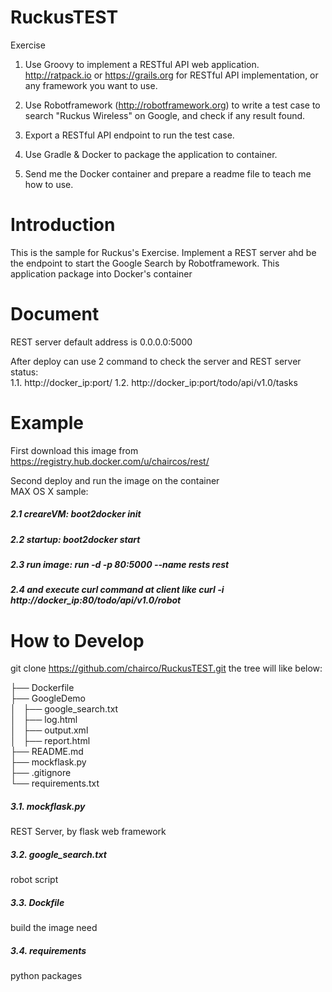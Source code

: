 # RuckusTEST

Exercise
1. Use Groovy to implement a RESTful API web application.
http://ratpack.io or https://grails.org for RESTful API implementation, or any framework you want to use.

2. Use Robotframework (http://robotframework.org) to write a test case to search "Ruckus Wireless" on Google, and check if any result found.

3. Export a RESTful API endpoint to run the test case.

4. Use Gradle & Docker to package the application to container.

5. Send me the Docker container and prepare a readme file to teach me how to use.

# Introduction
This is the sample for Ruckus's Exercise.
Implement a REST server ahd be the endpoint to start the Google Search by Robotframework.
This application package into Docker's container

# Document
REST server default address is 0.0.0.0:5000

After deploy can use 2 command to check the server and REST server status: </br>
1.1. http://docker_ip:port/ 
1.2. http://docker_ip:port/todo/api/v1.0/tasks

# Example
First download this image from 
https://registry.hub.docker.com/u/chaircos/rest/ </br>

Second deploy and run the image on the container </br>
MAX OS X sample: </br>
##### 2.1 creareVM: boot2docker init
##### 2.2 startup: boot2docker start
##### 2.3 run image: run -d -p 80:5000 --name rests rest
##### 2.4 and execute curl command at client like curl -i http://docker_ip:80/todo/api/v1.0/robot

# How to Develop
git clone https://github.com/chairco/RuckusTEST.git
the tree will like below:</br>

├── Dockerfile </br>
├── GoogleDemo </br>
│   ├── google_search.txt </br>
│   ├── log.html </br>
│   ├── output.xml </br>
│   ├── report.html </br>
├── README.md </br>
├── mockflask.py </br>
├── .gitignore </br>
└── requirements.txt </br>

##### 3.1. mockflask.py
   REST Server, by flask web framework
##### 3.2. google_search.txt
   robot script
##### 3.3. Dockfile
   build the image need
##### 3.4. requirements
   python packages


